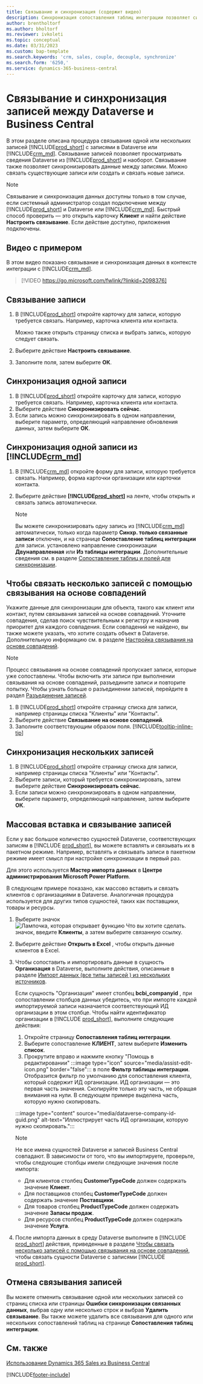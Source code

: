 ```yaml
---
title: Связывание и синхронизация (содержит видео)
description: Синхронизация сопоставления таблиц интеграции позволяет синхронизировать данные во всех записях в связанных таблицах в Business Central и в Dynamics 365 Sales.
author: brentholtorf
ms.author: bholtorf
ms.reviewer: ivkoleti
ms.topic: conceptual
ms.date: 03/31/2023
ms.custom: bap-template
ms.search.keywords: 'crm, sales, couple, decouple, synchronize'
ms.search.form: '6250,'
ms.service: dynamics-365-business-central
---
```


# Связывание и синхронизация записей между Dataverse и Business Central

В этом разделе описана процедура связывания одной или нескольких записей [!INCLUDE[prod_short](includes/prod_short.md)] с записями в Dataverse или [!INCLUDE[crm_md](includes/crm_md.md)]. Связывание записей позволяет просматривать сведения Dataverse из [!INCLUDE[prod_short](includes/prod_short.md)] и наоборот. Связывание также позволяет синхронизировать данные между записями. Можно связать существующие записи или создать и связать новые записи.

> [!NOTE]
> Связывание и синхронизация данных доступны только в том случае, если системный администратор создал подключение между [!INCLUDE[prod_short](includes/prod_short.md)] и Dataverse или [!INCLUDE[crm_md](includes/crm_md.md)]. Быстрый способ проверить — это открыть карточку **Клиент** и найти действие **Настроить связывание**. Если действие доступно, приложения подключены.

## Видео с примером

В этом видео показано связывание и синхронизация данных в контексте интеграции с [!INCLUDE[crm_md](includes/crm_md.md)].

> [!VIDEO https://go.microsoft.com/fwlink/?linkid=2098376]

## Связывание записи  

1. В [!INCLUDE[prod_short](includes/prod_short.md)] откройте карточку для записи, которую требуется связать. Например, карточка клиента или контакта.  

    Можно также открыть страницу списка и выбрать запись, которую следует связать.  

2. Выберите действие **Настроить связывание**.  
3. Заполните поля, затем выберите **ОК**.  

## Синхронизация одной записи  

1. В [!INCLUDE[prod_short](includes/prod_short.md)] откройте карточку для записи, которую требуется связать. Например, карточка клиента или контакта.  
2. Выберите действие **Синхронизировать сейчас**.  
3. Если запись можно синхронизировать в одном направлении, выберите параметр, определяющий направление обновления данных, затем выберите **ОК**.  

## Синхронизация одной записи из [!INCLUDE[crm_md](includes/crm_md.md)]  

1. В [!INCLUDE[crm_md](includes/crm_md.md)] откройте форму для записи, которую требуется связать. Например, форма карточки организации или карточки контакта.  
2. Выберите действие **[!INCLUDE[prod_short](includes/prod_short.md)]** на ленте, чтобы открыть и связать запись автоматически.

    > [!Note]
    > Вы можете синхронизировать одну запись из [!INCLUDE[crm_md](includes/crm_md.md)] автоматически, только когда параметр **Синхр. только связанные записи** отключен, и на странице **Сопоставление таблиц интеграции** для записи. установлено направление синхронизации **Двунаправленная** или **Из таблицы интеграции**. Дополнительные сведения см. в разделе [Сопоставление таблиц и полей для синхронизации](admin-how-to-modify-table-mappings-for-synchronization.md#create-new-records).

## Чтобы связать несколько записей с помощью связывания на основе совпадений

Укажите данные для синхронизации для объекта, такого как клиент или контакт, путем связывания записей на основе совпадений. Уточните совпадения, сделав поиск чувствительным к регистру и назначив приоритет для каждого совпадения. Если совпадений не найдено, вы также можете указать, что хотите создать объект в Dataverse. Дополнительную информацию см. в разделе [Настройка связывания на основе совпадений](admin-how-to-set-up-a-dynamics-crm-connection.md#customize-the-match-based-coupling).  

> [!NOTE]
> Процесс связывания на основе совпадений пропускает записи, которые уже сопоставлены. Чтобы включить эти записи при выполнении связывания на основе совпадений, разъедините записи и повторите попытку. Чтобы узнать больше о разъединении записей, перейдите в раздел [Разъединение записей](#uncoupling-records).

1. В [!INCLUDE[prod_short](includes/prod_short.md)] откройте страницу списка для записи, например страницы списка "Клиенты" или "Контакты".
2. Выберите действие **Связывание на основе совпадений**.
3. Заполните соответствующим образом поля. [!INCLUDE[tooltip-inline-tip](includes/tooltip-inline-tip_md.md)]

## Синхронизация нескольких записей  

1. В [!INCLUDE[prod_short](includes/prod_short.md)] откройте страницу списка для записи, например страницы списка "Клиенты" или "Контакты".  
2. Выберите записи, который требуется синхронизировать, затем выберите действие **Синхронизировать сейчас**.  
3. Если записи можно синхронизировать в одном направлении, выберите параметр, определяющий направление, затем выберите **ОК**.  

## Массовая вставка и связывание записей

Если у вас большое количество сущностей Dataverse, соответствующих записям в [!INCLUDE [prod_short](includes/prod_short.md)], вы можете вставлять и связывать их в пакетном режиме. Например, вставлять и связывать записи в пакетном режиме имеет смысл при настройке синхронизации в первый раз.

Для этого используется **Мастер импорта данных** в **Центре администрирования Microsoft Power Platform**.

В следующем примере показано, как массово вставить и связать клиентов с организациями в Dataverse. Аналогичная процедура используется для других типов сущностей, таких как поставщики, товары и ресурсы.

1. Выберите значок ![Лампочка, которая открывает функцию Что вы хотите сделать.](media/ui-search/search_small.png "Что вы хотите сделать") значок, введите **Клиенты**, а затем выберите связанную ссылку.
2. Выберите действие **Открыть в Excel** , чтобы открыть данные клиентов в Excel. <!--Don't they need to choose the customers that they want to import to Dataverse?-->
3. Чтобы сопоставить и импортировать данные в сущность **Организация** в Dataverse, выполните действия, описанные в разделе [Импорт данных (все типы записей ) из нескольких источников](/power-platform/admin/import-data-all-record-types).  

    Если сущность "Организация" имеет столбец **bcbi_companyid** , при сопоставлении столбцов данных убедитесь, что при импорте каждой импортируемой записи назначается соответствующий ИД организации в этом столбце. Чтобы найти идентификатор организации в [!INCLUDE [prod_short](includes/prod_short.md)], выполните следующие действия:

    1. Откройте страницу **Сопоставления таблиц интеграции**.
    2. Выберите сопоставление **КЛИЕНТ**, затем выберите **Изменить список**.
    3. Прокрутите вправо и нажмите кнопку "Помощь в редактировании" :::image type="icon" source="media/assist-edit-icon.png" border="false"::: в поле **Фильтр таблицы интеграции**. Отобразится фильтр по умолчанию для сопоставления клиента, который содержит ИД организации. ИД организации — это первая часть значения. Скопируйте только эту часть, не обращая внимания на нули. В следующем примере выделена часть, которую нужно скопировать.

    :::image type="content" source="media/dataverse-company-id-guid.png" alt-text="Иллюстрирует часть ИД организации, которую нужно скопировать.":::

    > [!NOTE]
    > Не все имена сущностей Dataverse и записей Business Central совпадают. В зависимости от того, что вы импортируете, проверьте, чтобы следующие столбцы имели следующие значения после импорта:
    >
    >* Для клиентов столбец **CustomerTypeCode** должен содержать значение **Клиент**.
    >* Для поставщиков столбец **CustomerTypeCode** должен содержать значение **Поставщики**. 
    >* Для товаров столбец  **ProductTypeCode** должен содержать значение **Запасы продаж**.
    >* Для ресурсов столбец **ProductTypeCode** должен содержать значение **Услуга**.
 
4. После импорта данных в среду Dataverse выполните в [!INCLUDE [prod_short](includes/prod_short.md)] действия, приведенные в разделе [Чтобы связать несколько записей с помощью связывания на основе совпадений](#to-couple-multiple-records-using-match-based-coupling), чтобы связать сущности Dataverse с записями [!INCLUDE [prod_short](includes/prod_short.md)]. 

## Отмена связывания записей

Вы можете отменить связывание одной или нескольких записей со страниц списка или страницы **Ошибки синхронизации связанных данных**, выбрав одну или несколько строк и выбрав **Удалить связывание**. Вы также можете удалить все связывания для одного или нескольких сопоставлений таблиц на странице **Сопоставления таблиц интеграции**.

## См. также  

[Использование Dynamics 365 Sales из Business Central](marketing-integrate-dynamicscrm.md)


[!INCLUDE[footer-include](includes/footer-banner.md)]